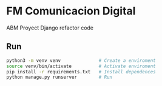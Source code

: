# FM Comunicacion Digital

ABM Proyect Django refactor code 

## Run

```bash
python3 -m venv venv              # Create a enviroment
source venv/bin/activate          # Activate enviroment
pip install -r requirements.txt   # Install dependences
python manage.py runserver        # Run
```